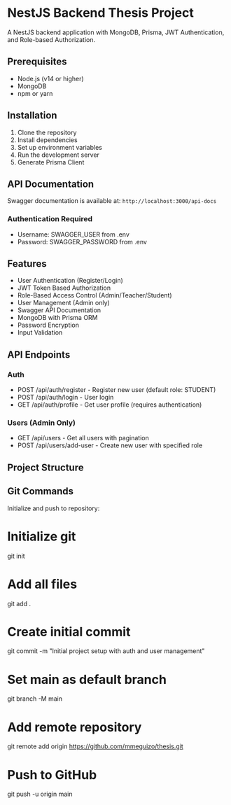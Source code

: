 # NestJS Backend Thesis Project

A NestJS backend application with MongoDB, Prisma, JWT Authentication, and Role-based Authorization.

## Prerequisites

- Node.js (v14 or higher)
- MongoDB
- npm or yarn

## Installation

1. Clone the repository
2. Install dependencies
3. Set up environment variables
4. Run the development server
5. Generate Prisma Client

## API Documentation

Swagger documentation is available at: `http://localhost:3000/api-docs`

### Authentication Required
- Username: SWAGGER_USER from .env
- Password: SWAGGER_PASSWORD from .env

## Features

- User Authentication (Register/Login)
- JWT Token Based Authorization
- Role-Based Access Control (Admin/Teacher/Student)
- User Management (Admin only)
- Swagger API Documentation
- MongoDB with Prisma ORM
- Password Encryption
- Input Validation

## API Endpoints

### Auth
- POST /api/auth/register - Register new user (default role: STUDENT)
- POST /api/auth/login - User login
- GET /api/auth/profile - Get user profile (requires authentication)

### Users (Admin Only)
- GET /api/users - Get all users with pagination
- POST /api/users/add-user - Create new user with specified role

## Project Structure

## Git Commands

Initialize and push to repository:

# Initialize git
git init

# Add all files
git add .

# Create initial commit
git commit -m "Initial project setup with auth and user management"

# Set main as default branch
git branch -M main

# Add remote repository
git remote add origin https://github.com/mmeguizo/thesis.git

# Push to GitHub
git push -u origin main

